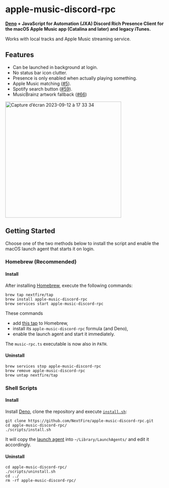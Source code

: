 # apple-music-discord-rpc

**[Deno](https://deno.land) + JavaScript for Automation (JXA) Discord Rich Presence Client for the macOS Apple Music app (Catalina and later) and legacy iTunes.**

Works with local tracks and Apple Music streaming service.

## Features

- Can be launched in background at login.
- No status bar icon clutter.
- Presence is only enabled when actually playing something.
- Apple Music matching ([#5](https://github.com/NextFire/apple-music-discord-rpc/pull/5)).
- Spotify search button ([#59](https://github.com/NextFire/apple-music-discord-rpc/pull/59)).
- MusicBrainz artwork fallback ([#66](https://github.com/NextFire/apple-music-discord-rpc/pull/66))

<img width="364" alt="Capture d’écran 2023-09-12 à 17 33 34" src="https://github.com/NextFire/apple-music-discord-rpc/assets/20094890/6b851575-176b-408d-83a1-c1f5c5106d16">

## Getting Started

Choose one of the two methods below to install the script and enable the macOS launch agent that starts it on login.

### Homebrew (Recommended)

#### Install

After installing [Homebrew](https://brew.sh), execute the following commands:

```
brew tap nextfire/tap
brew install apple-music-discord-rpc
brew services start apple-music-discord-rpc
```

These commands

- add [this tap](https://github.com/NextFire/homebrew-tap) to Homebrew,
- install its `apple-music-discord-rpc` formula (and Deno),
- enable the launch agent and start it immediately.

The `music-rpc.ts` executable is now also in `PATH`.

#### Uninstall

```
brew services stop apple-music-discord-rpc
brew remove apple-music-discord-rpc
brew untap nextfire/tap
```

### Shell Scripts

#### Install

Install [Deno](https://deno.land), clone the repository and execute [`install.sh`](/scripts/install.sh):

```
git clone https://github.com/NextFire/apple-music-discord-rpc.git
cd apple-music-discord-rpc/
./scripts/install.sh
```

It will copy the [launch agent](/scripts/moe.yuru.music-rpc.plist) into `~/Library/LaunchAgents/` and edit it accordingly.

#### Uninstall

```
cd apple-music-discord-rpc/
./scripts/uninstall.sh
cd ../
rm -rf apple-music-discord-rpc/
```
